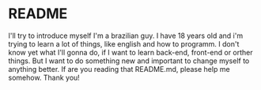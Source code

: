 # README
I'll try to introduce myself
I'm a brazilian guy. I have 18 years old and i'm trying to learn a lot of things, like english and how to programm. I don't know yet what I'll gonna do, if I want to learn back-end, front-end or orther things. But I want to do something new and important to change myself to anything better. If are you reading that README.md, please help me somehow. Thank you!
